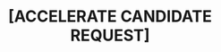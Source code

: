 ---
name: Accelerate Candidate Request
about: Request to promote this repository to rax-accelerate.
title: "[ACCELERATE CANDIDATE REQUEST]"
labels: status:review_needed, accelerate_candidate

---